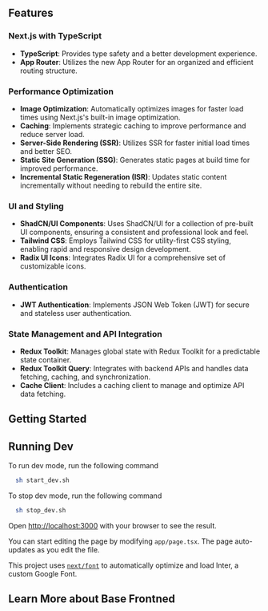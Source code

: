 ## Features

### Next.js with TypeScript

- **TypeScript**: Provides type safety and a better development experience.
- **App Router**: Utilizes the new App Router for an organized and efficient routing structure.

### Performance Optimization

- **Image Optimization**: Automatically optimizes images for faster load times using Next.js's built-in image optimization.
- **Caching**: Implements strategic caching to improve performance and reduce server load.
- **Server-Side Rendering (SSR)**: Utilizes SSR for faster initial load times and better SEO.
- **Static Site Generation (SSG)**: Generates static pages at build time for improved performance.
- **Incremental Static Regeneration (ISR)**: Updates static content incrementally without needing to rebuild the entire site.

### UI and Styling

- **ShadCN/UI Components**: Uses ShadCN/UI for a collection of pre-built UI components, ensuring a consistent and professional look and feel.
- **Tailwind CSS**: Employs Tailwind CSS for utility-first CSS styling, enabling rapid and responsive design development.
- **Radix UI Icons**: Integrates Radix UI for a comprehensive set of customizable icons.

### Authentication

- **JWT Authentication**: Implements JSON Web Token (JWT) for secure and stateless user authentication.

### State Management and API Integration

- **Redux Toolkit**: Manages global state with Redux Toolkit for a predictable state container.
- **Redux Toolkit Query**: Integrates with backend APIs and handles data fetching, caching, and synchronization.
- **Cache Client**: Includes a caching client to manage and optimize API data fetching.

## Getting Started

## Running Dev

To run dev mode, run the following command

```bash
  sh start_dev.sh
```

To stop dev mode, run the following command

```bash
  sh stop_dev.sh
```

Open [http://localhost:3000](http://localhost:3000) with your browser to see the result.

You can start editing the page by modifying `app/page.tsx`. The page auto-updates as you edit the file.

This project uses [`next/font`](https://nextjs.org/docs/basic-features/font-optimization) to automatically optimize and load Inter, a custom Google Font.

## Learn More about Base Frontned

